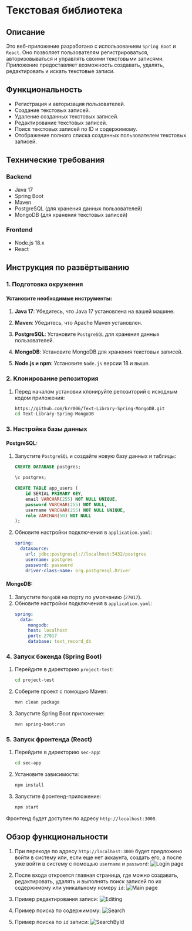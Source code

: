# Текстовая библиотека

## Описание

Это веб-приложение разработано с использованием `Spring Boot` и `React`. Оно позволяет пользователям регистрироваться, авторизовываться и управлять своими текстовыми записями. Приложение предоставляет возможность создавать, удалять, редактировать и искать текстовые записи.

## Функциональность

- Регистрация и авторизация пользователей.
- Создание текстовых записей.
- Удаление созданных текстовых записей.
- Редактирование текстовых записей.
- Поиск текстовых записей по ID и содержимому.
- Отображение полного списка созданных пользователем текстовых записей.

## Технические требования

### Backend
- Java 17
- Spring Boot
- Maven
- PostgreSQL (для хранения данных пользователей)
- MongoDB (для хранения текстовых записей)

### Frontend
- Node.js 18.x
- React

## Инструкция по развёртыванию

### 1. Подготовка окружения

#### Установите необходимые инструменты:

1. **Java 17**: Убедитесь, что Java 17 установлена на вашей машине.

2. **Maven**: Убедитесь, что Apache Maven установлен.

3. **PostgreSQL**: Установите `PostgreSQL` для хранения данных пользователей.

4. **MongoDB**: Установите MongoDB для хранения текстовых записей.

5. **Node.js и npm**: Установите `Node.js` версии 18 и выше.

### 2. Клонирование репозитория


1. Перед началом установки клонируйте репозиторий с исходным кодом приложения:

    ``` bash
    https://github.com/krr006/Text-Library-Spring-MongoDB.git
    cd Text-Library-Spring-MongoDB

### 3. Настройка базы данных

#### PostgreSQL:

1. Запустите `PostgreSQL` и создайте новую базу данных и таблицы:

   ```sql
   CREATE DATABASE postgres;

   \c postgres;

   CREATE TABLE app_users (
       id SERIAL PRIMARY KEY,
       email VARCHAR(255) NOT NULL UNIQUE,
       password VARCHAR(255) NOT NULL,
       username VARCHAR(255) NOT NULL UNIQUE,
       role VARCHAR(50) NOT NULL
   );

2. Обновите настройки подключения в `application.yaml`:
    ```yaml
    spring:
      datasource:
        url: jdbc:postgresql://localhost:5432/postgres
        username: postgres
        password: password
        driver-class-name: org.postgresql.Driver

#### MongoDB:

1. Запустите `MongoDB` на порту по умолчанию (`27017`).
2. Обновите настройки подключения в `application.yaml`: 
    ```yaml
   spring:
      data:
         mongodb:
         host: localhost
         port: 27017
         database: text_record_db

### 4. Запуск бэкенда (Spring Boot)

1. Перейдите в директорию `project-test`:
    ```bash
   cd project-test

2. Соберите проект с помощью Maven:
    ```bash
    mvn clean package

3. Запустите Spring Boot приложение:
    ```bash
    mvn spring-boot:run

### 5. Запуск фронтенда (React)

1. Перейдите в директорию `sec-app`:
   ```bash
   cd sec-app

2. Установите зависимости:
    ```bash
    npm install

3. Запустите фронтенд-приложение:
    ```bash
    npm start

Фронтенд будет доступен по адресу `http://localhost:3000`.

## Обзор функциональности

1. При переходе по адресу `http://localhost:3000` будет предложено войти в систему или, если еще нет аккаунта, создать его, 
а после уже войти в систему с помощью `username` и `password`:
![Login page](project-test/src/main/resources/static/images/Login_page.png)

2. После входа откроется главная страница, где можно создавать, редактировать, удалять и выполнять поиск записей по 
их содержимому или уникальному номеру `id`:
![Main page](project-test/src/main/resources/static/images/Main_page.png)

3. Пример редактирования записи:
![Editing](project-test/src/main/resources/static/images/Editing.png)

4. Пример поиска по содержимому:
![Search](project-test/src/main/resources/static/images/Search.png)

5. Пример поиска по `id` записи:
![SearchById](project-test/src/main/resources/static/images/SearchById.png)


